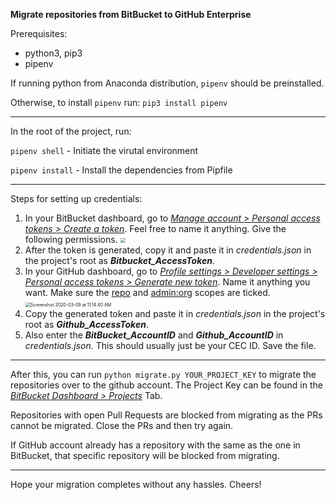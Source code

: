 **Migrate repositories from BitBucket to GitHub Enterprise**

Prerequisites:

- python3, pip3
- pipenv

If running python from Anaconda distribution, `pipenv` should be preinstalled.

Otherwise, to install `pipenv` run: `pip3 install pipenv`

------

In the root of the project, run:

`pipenv shell` - Initiate the virutal environment

`pipenv install` - Install the dependencies from Pipfile

------

Steps for setting up credentials:

1. In your BitBucket dashboard, go to *<u>Manage account > Personal access tokens > Create a token</u>*. Feel free to name it anything. Give the following permissions.
   <img src="/Users/***REMOVED***/Desktop/Screenshot 2020-03-09 at 11.15.15 AM.png" style="zoom:50%;" />
2. After the token is generated, copy it and paste it in *credentials.json* in the project's root as ***Bitbucket_AccessToken***.
3. In your GitHub dashboard, go to *<u>Profile settings > Developer settings > Personal access tokens > Generate new token</u>*. Name it anything you want. Make sure the <u>repo</u> and <u>admin:org</u> scopes are ticked.
   <img src="/Users/***REMOVED***/Desktop/Screenshot 2020-03-09 at 11.14.40 AM.png" alt="Screenshot 2020-03-09 at 11.14.40 AM" style="zoom:50%;" />
4. Copy the generated token and paste it in *credentials.json* in the project's root as ***Github_AccessToken***.
5. Also enter the ***BitBucket_AccountID*** and ***Github_AccountID*** in *credentials.json*. This should usually just be your CEC ID. Save the file.

------

After this, you can run `python migrate.py YOUR_PROJECT_KEY` to migrate the repositories over to the github account. The Project Key can be found in the *<u>BitBucket Dashboard > Projects</u>* Tab.

Repositories with open Pull Requests are blocked from migrating as the PRs cannot be migrated. Close the PRs and then try again.

If GitHub account already has a repository with the same as the one in BitBucket, that specific repository will be blocked from migrating.

------

Hope your migration completes without any hassles. Cheers!